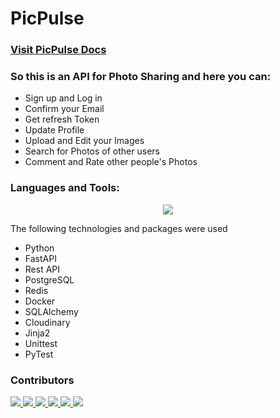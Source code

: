 # PicPulse

<h3><a href="https://pic-pulse.fly.dev/docs#/" style="font-size:30 px">Visit PicPulse Docs</a></h3>

<h3>So this is an API for Photo Sharing and here you can:</h3>
<ul>
  <li>Sign up and Log in</li>
  <li>Confirm your Email</li>
  <li>Get refresh Token</li>
  <li>Update Profile</li>
  <li>Upload and Edit your Images</li>
  <li>Search for Photos of other users</li>
  <li>Comment and Rate other people's Photos</li>

</ul>  
<h3>Languages and Tools:</h3>
<p align="center">
  <a href="https://skillicons.dev">
    <img src="https://skillicons.dev/icons?i=python,fastapi,postgresql,redis,html,docker,git" />
  </a>
</p>
The following technologies and packages were used
<ul>
  <li>Python</li>
  <li>FastAPI</li>
  <li>Rest API</li>
  <li>PostgreSQL</li>
  <li>Redis</li>
  <li>Docker</li>
  <li>SQLAlchemy</li>
  <li>Cloudinary</li>
  <li>Jinja2</li>
  <li>Unittest</li>
  <li>PyTest</li>
</ul>  

### Contributors
<a href="https://github.com/MartynyukAndriy">
  <img src="https://contrib.rocks/image?repo=MartynyukAndriy/Go_IT_Home_Work_6" />
</a>
<a href="https://github.com/tetianakondra">
  <img src="https://contrib.rocks/image?repo=tetianakondra/Python_10_HW_6" />
</a>
<a href="https://github.com/YevhenKoss">
  <img src="https://contrib.rocks/image?repo=YevhenKoss/goit_python_10" />
</a>
<a href="https://github.com/OleksandrGnatiuk">
  <img src="https://contrib.rocks/image?repo=OleksandrGnatiuk/clean_folder_script" />
</a>
<a href="https://github.com/AndriiSeeker">
  <img src="https://contrib.rocks/image?repo=AndriiSeeker/Crypto-Analytics" />
</a>
<a href="https://github.com/Ar-Dante">
  <img src="https://contrib.rocks/image?repo=Ar-Dante/clean_folder" />
</a>
